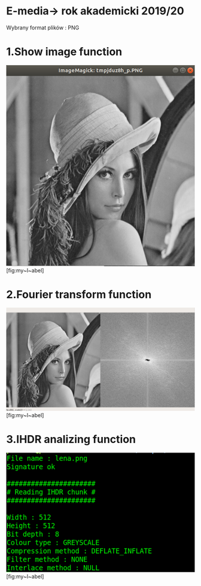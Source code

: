 # E-media-> rok akademicki 2019/20

Wybrany format plików : PNG

# 1.Show image function 

![Zdjęcie projektu ](readme_images/showImage.png "fig:") 
[fig:my~l~abel]

# 2.Fourier transform function

![Zdjęcie projektu ](readme_images/fourier.png "fig:") 
[fig:my~l~abel]

# 3.IHDR analizing function

![Zdjęcie projektu ](readme_images/IHDR.png "fig:") 
[fig:my~l~abel]
